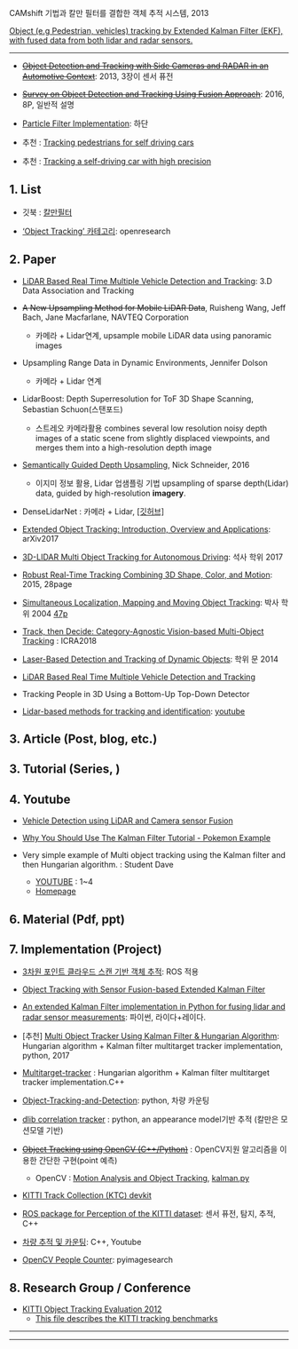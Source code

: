 CAMshift 기법과 칼만 필터를 결합한 객체 추적 시스템, 2013




[Object (e.g Pedestrian, vehicles) tracking by Extended Kalman Filter (EKF), with fused data from both lidar and radar sensors.](https://github.com/JunshengFu/tracking-with-Extended-Kalman-Filter)



---
- ~~[Object Detection and Tracking with Side Cameras and RADAR in an Automotive Context](http://www.mi.fu-berlin.de/inf/groups/ag-ki/Theses/Completed-theses/Master_Diploma-theses/2013/Hofmann/Master-Hofmann.pdf?1381479774)~~: 2013, 3장이 센서 퓨전

- ~~[Survey on Object Detection and Tracking Using Fusion Approach](https://www.ijircce.com/upload/2016/march/98_24_Survey.pdf)~~: 2016, 8P, 일반적 설명

- [Particle Filter Implementation](https://medium.com/@andrew.d.wilkie/self-driving-car-engineer-diary-9-898f075e888c): 하단

- 추천 : [Tracking pedestrians for self driving cars](https://medium.com/towards-data-science/tracking-pedestrians-for-self-driving-cars-ccf588acd170)
- 추천 : [Tracking a self-driving car with high precision](https://medium.com/@priya.dwivedi/latest)





## 1. List

- 깃북 : [칼만필터](https://adioshun.gitbooks.io/deep_drive/content/introfusion.html)

- [‘Object Tracking’ 카테고리](http://openresearch.ai/t/object-tracking/124): openresearch


## 2. Paper

- [LiDAR Based Real Time Multiple Vehicle Detection and Tracking](https://waset.org/publications/10004678/lidar-based-real-time-multiple-vehicle-detection-and-tracking): 3.D Data Association and Tracking

- ~~A New Upsampling Method for Mobile LiDAR Data~~, Ruisheng Wang, Jeff Bach, Jane Macfarlane, NAVTEQ Corporation
    - 카메라 + Lidar연계, upsample mobile LiDAR data using panoramic images


- Upsampling Range Data in Dynamic Environments, Jennifer Dolson
    - 카메라 + Lidar 연계


- LidarBoost: Depth Superresolution for ToF 3D Shape Scanning, Sebastian Schuon(스탠포드)
    - 스트레오 카메라활용 combines several low resolution noisy depth images of a static scene from slightly displaced viewpoints, and merges them into a high-resolution depth image


- [Semantically Guided Depth Upsampling](https://arxiv.org/abs/1608.00753), Nick Schneider, 2016
    - 이지미 정보 활용, Lidar 업샘플링 기법 upsampling of sparse depth(Lidar) data, guided by high-resolution **imagery**.


- DenseLidarNet : 카메라 + Lidar, [[깃허브]](https://github.com/345ishaan/DenseLidarNet)

- [Extended Object Tracking: Introduction, Overview and Applications](https://arxiv.org/abs/1604.00970): arXiv2017

- [3D-LIDAR Multi Object Tracking for Autonomous Driving](https://repository.tudelft.nl/islandora/object/uuid%3Af536b829-42ae-41d5-968d-13bbaa4ec736): 석사 학위 2017

- [Robust Real-Time Tracking Combining 3D Shape, Color, and Motion](http://davheld.github.io/DavidHeld_files/ijrr_tracking.pdf): 2015, 28page

- [Simultaneous Localization, Mapping and Moving Object Tracking](https://pdfs.semanticscholar.org/1c8e/ab35f14011e8394a6f92c7fad1b4cedd764d.pdf): 박사 학위 2004 [47p](http://repository.cmu.edu/cgi/viewcontent.cgi?article=1062&context=robotics)


- [Track, then Decide: Category-Agnostic Vision-based Multi-Object Tracking](https://www.vision.rwth-aachen.de/publication/00162/) : ICRA2018


- [Laser-Based Detection and Tracking of Dynamic Objects](http://www.robots.ox.ac.uk/~mobile/Theses/WangThesis.pdf): 학위 문 2014

- [LiDAR Based Real Time Multiple Vehicle Detection and Tracking](https://waset.org/publications/10004678/lidar-based-real-time-multiple-vehicle-detection-and-tracking)


- Tracking People in 3D Using a Bottom-Up Top-Down Detector

- [Lidar-based methods for tracking and identification](http://studentarbeten.chalmers.se/publication/241972-lidar-based-methods-for-tracking-and-identification): [youtube](https://www.youtube.com/watch?v=_Mhgm2BXdFI)

## 3. Article (Post, blog, etc.)



## 3. Tutorial (Series, )



## 4. Youtube
- [Vehicle Detection using LiDAR and Camera sensor Fusion](https://www.youtube.com/watch?v=V3cN5LrPr4M)

- [Why You Should Use The Kalman Filter Tutorial - Pokemon Example](https://www.youtube.com/watch?v=bm3cwEP2nUo)

- Very simple example of Multi object tracking using the Kalman filter and then Hungarian algorithm. : Student Dave
    - [YOUTUBE](https://www.youtube.com/watch?v=Me0wbxEDO4I) : 1~4
    - [Homepage](http://studentdavestutorials.weebly.com/)


## 6. Material (Pdf, ppt)



## 7. Implementation (Project)

- [3차원 포인트 클라우드 스캔 기반 객체 추적](http://daddynkidsmakers.blogspot.com/2015/08/3_29.html): ROS 적용


- [Object Tracking with Sensor Fusion-based Extended Kalman Filter](https://github.com/JunshengFu/tracking-with-Extended-Kalman-Filter)

- [An extended Kalman Filter implementation in Python for fusing lidar and radar sensor measurements](https://github.com/mithi/fusion-ekf-python): 파이썬, 라이다+레이다.


- [추천] [Multi Object Tracker Using Kalman Filter & Hungarian Algorithm](https://github.com/srianant/kalman_filter_multi_object_tracking): Hungarian algorithm + Kalman filter multitarget tracker implementation, python, 2017

- [Multitarget-tracker](https://github.com/Smorodov/Multitarget-tracker) : Hungarian algorithm + Kalman filter multitarget tracker implementation.C++

- [Object-Tracking-and-Detection](https://github.com/infparadox/Object-Tracking-and-Detection): python, 차량 카운팅

- [dlib correlation tracker](https://github.com/ZidanMusk/experimenting-with-sort) : python, an appearance model기반 추적 (칼만은 모션모델 기반)

- ~~[Object Tracking using OpenCV (C++/Python)](https://www.learnopencv.com/object-tracking-using-opencv-cpp-python/)~~ : OpenCV지원 알고리즘을 이용한 간단한 구현(point 예측)
  - OpenCV : [Motion Analysis and Object Tracking](https://docs.opencv.org/2.4/modules/video/doc/motion_analysis_and_object_tracking.html?highlight=kalman%20filter#cv2.KalmanFilterhttp://), [kalman.py](https://github.com/opencv/opencv/blob/master/samples/python/kalman.py)


- [KITTI Track Collection (KTC) devkit](https://github.com/aljosaosep/kitti-track-collection)

- [ROS package for Perception of the KITTI dataset](https://github.com/appinho/ROS_Perception_Package_Kitti_Dataset): 센서 퓨전, 탐지, 추적, C++

- [차량 추적 및 카운팅](https://www.youtube.com/watch?v=Y3ac5rFMNZ0): C++, Youtube

- [OpenCV People Counter](https://www.pyimagesearch.com/2018/08/13/opencv-people-counter/): pyimagesearch


## 8. Research Group / Conference

- [KITTI Object Tracking Evaluation 2012](http://www.cvlibs.net/datasets/kitti/eval_tracking.php)
    - [This file describes the KITTI tracking benchmarks](https://github.com/pratikac/kitti/blob/master/readme.tracking.txt)


---
---

